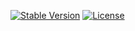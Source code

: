 [![Stable Version](https://poser.pugx.org/Nouvu/lermaext/v)](https://packagist.org/packages/nouvu/lermaext) [![License](https://poser.pugx.org/nouvu/lermaext/license)](https://packagist.org/packages/nouvu/lermaext)
